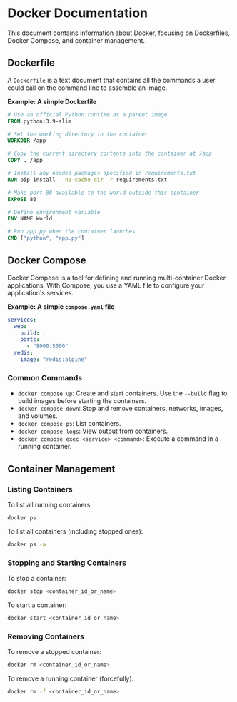 # Docker Documentation

This document contains information about Docker, focusing on Dockerfiles, Docker Compose, and container management.

## Dockerfile

A `Dockerfile` is a text document that contains all the commands a user could call on the command line to assemble an image.

**Example: A simple Dockerfile**
```dockerfile
# Use an official Python runtime as a parent image
FROM python:3.9-slim

# Set the working directory in the container
WORKDIR /app

# Copy the current directory contents into the container at /app
COPY . /app

# Install any needed packages specified in requirements.txt
RUN pip install --no-cache-dir -r requirements.txt

# Make port 80 available to the world outside this container
EXPOSE 80

# Define environment variable
ENV NAME World

# Run app.py when the container launches
CMD ["python", "app.py"]
```

## Docker Compose

Docker Compose is a tool for defining and running multi-container Docker applications. With Compose, you use a YAML file to configure your application's services.

**Example: A simple `compose.yaml` file**
```yaml
services:
  web:
    build: .
    ports:
      - "8000:5000"
  redis:
    image: "redis:alpine"
```

### Common Commands
*   `docker compose up`: Create and start containers. Use the `--build` flag to build images before starting the containers.
*   `docker compose down`: Stop and remove containers, networks, images, and volumes.
*   `docker compose ps`: List containers.
*   `docker compose logs`: View output from containers.
*   `docker compose exec <service> <command>`: Execute a command in a running container.

## Container Management

### Listing Containers
To list all running containers:
```bash
docker ps
```
To list all containers (including stopped ones):
```bash
docker ps -a
```

### Stopping and Starting Containers
To stop a container:
```bash
docker stop <container_id_or_name>
```
To start a container:
```bash
docker start <container_id_or_name>
```

### Removing Containers
To remove a stopped container:
```bash
docker rm <container_id_or_name>
```
To remove a running container (forcefully):
```bash
docker rm -f <container_id_or_name>
``` 